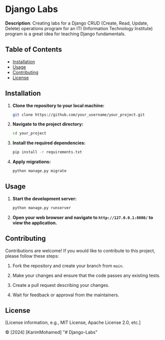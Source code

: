 # Django Labs

**Description**: Creating labs for a Django CRUD (Create, Read, Update, Delete) operations program for an ITI (Information Technology Institute) program is a great idea for teaching Django fundamentals.

## Table of Contents

- [Installation](#installation)
- [Usage](#usage)
- [Contributing](#contributing)
- [License](#license)

## Installation

1. **Clone the repository to your local machine:**

   ```bash
   git clone https://github.com/your_username/your_project.git
   ```

2. **Navigate to the project directory:**

   ```bash
   cd your_project
   ```

3. **Install the required dependencies:**

   ```bash
   pip install -r requirements.txt
   ```

4. **Apply migrations:**

   ```bash
   python manage.py migrate
   ```

## Usage

1. **Start the development server:**

   ```bash
   python manage.py runserver
   ```

2. **Open your web browser and navigate to `http://127.0.0.1:8000/` to view the application.**

## Contributing

Contributions are welcome! If you would like to contribute to this project, please follow these steps:

1. Fork the repository and create your branch from `main`.

2. Make your changes and ensure that the code passes any existing tests.

3. Create a pull request describing your changes.

4. Wait for feedback or approval from the maintainers.

## License

[License information, e.g., MIT License, Apache License 2.0, etc.]

© [2024] [KarimMohamed]
"# Django-Labs" 
